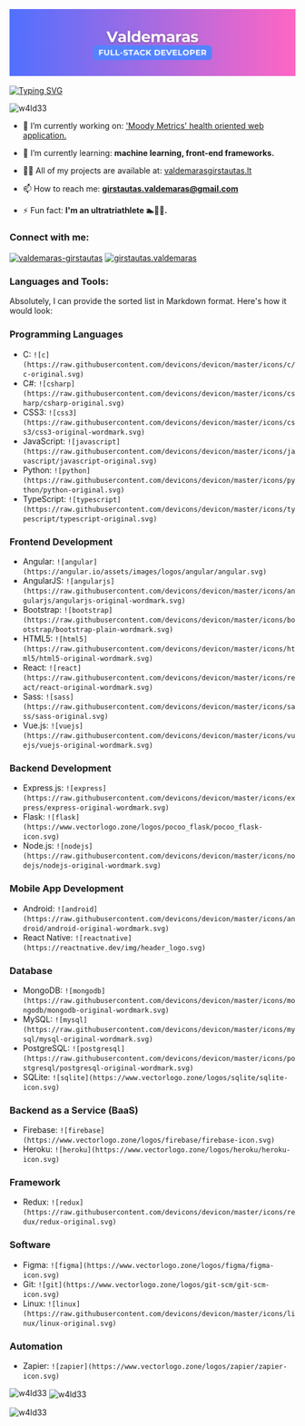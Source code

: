 ![heading](header.png)


<p align="left">
  <!-- Typing SVG by DenverCoder1 - https://github.com/DenverCoder1/readme-typing-svg -->
<a href="https://git.io/typing-svg"><img src="https://readme-typing-svg.demolab.com?font=Fira+Code&duration=2000&pause=100&color=A509F7&random=false&width=435&lines=Coding;Tech;Automations;Web+Development;Software;No+Code;Low+code;AI;Cybersecurity;3D+Printing+%26+Modelling" alt="Typing SVG" /></a>
</p>

<p align="left"> <img src="https://komarev.com/ghpvc/?username=w4ld33&label=Profile%20views&color=0e75b6&style=flat" alt="w4ld33" /> </p>

- 🔭 I’m currently working on: ['Moody Metrics' health oriented web application.](https://github.com/W4LD33/moody_metrics)

- 🌱 I’m currently learning: **machine learning, front-end frameworks.**

- 👨‍💻 All of my projects are available at: [valdemarasgirstautas.lt](valdemarasgirstautas.lt)

- 📫 How to reach me: **girstautas.valdemaras@gmail.com**

- ⚡ Fun fact: **I'm an ultratriathlete 🏊🚴🏃.**

<h3 align="left">Connect with me:</h3>
<p align="left">
<a href="https://linkedin.com/in/valdemaras-girstautas" target="blank"><img align="center" src="https://raw.githubusercontent.com/rahuldkjain/github-profile-readme-generator/master/src/images/icons/Social/linked-in-alt.svg" alt="valdemaras-girstautas" height="30" width="40" /></a>
<a href="https://fb.com/girstautas.valdemaras" target="blank"><img align="center" src="https://raw.githubusercontent.com/rahuldkjain/github-profile-readme-generator/master/src/images/icons/Social/facebook.svg" alt="girstautas.valdemaras" height="30" width="40" /></a>
</p>

<h3 align="left">Languages and Tools:</h3>
Absolutely, I can provide the sorted list in Markdown format. Here's how it would look:

### Programming Languages
- C: `![c](https://raw.githubusercontent.com/devicons/devicon/master/icons/c/c-original.svg)`
- C#: `![csharp](https://raw.githubusercontent.com/devicons/devicon/master/icons/csharp/csharp-original.svg)`
- CSS3: `![css3](https://raw.githubusercontent.com/devicons/devicon/master/icons/css3/css3-original-wordmark.svg)`
- JavaScript: `![javascript](https://raw.githubusercontent.com/devicons/devicon/master/icons/javascript/javascript-original.svg)`
- Python: `![python](https://raw.githubusercontent.com/devicons/devicon/master/icons/python/python-original.svg)`
- TypeScript: `![typescript](https://raw.githubusercontent.com/devicons/devicon/master/icons/typescript/typescript-original.svg)`

### Frontend Development
- Angular: `![angular](https://angular.io/assets/images/logos/angular/angular.svg)`
- AngularJS: `![angularjs](https://raw.githubusercontent.com/devicons/devicon/master/icons/angularjs/angularjs-original-wordmark.svg)`
- Bootstrap: `![bootstrap](https://raw.githubusercontent.com/devicons/devicon/master/icons/bootstrap/bootstrap-plain-wordmark.svg)`
- HTML5: `![html5](https://raw.githubusercontent.com/devicons/devicon/master/icons/html5/html5-original-wordmark.svg)`
- React: `![react](https://raw.githubusercontent.com/devicons/devicon/master/icons/react/react-original-wordmark.svg)`
- Sass: `![sass](https://raw.githubusercontent.com/devicons/devicon/master/icons/sass/sass-original.svg)`
- Vue.js: `![vuejs](https://raw.githubusercontent.com/devicons/devicon/master/icons/vuejs/vuejs-original-wordmark.svg)`

### Backend Development
- Express.js: `![express](https://raw.githubusercontent.com/devicons/devicon/master/icons/express/express-original-wordmark.svg)`
- Flask: `![flask](https://www.vectorlogo.zone/logos/pocoo_flask/pocoo_flask-icon.svg)`
- Node.js: `![nodejs](https://raw.githubusercontent.com/devicons/devicon/master/icons/nodejs/nodejs-original-wordmark.svg)`

### Mobile App Development
- Android: `![android](https://raw.githubusercontent.com/devicons/devicon/master/icons/android/android-original-wordmark.svg)`
- React Native: `![reactnative](https://reactnative.dev/img/header_logo.svg)`

### Database
- MongoDB: `![mongodb](https://raw.githubusercontent.com/devicons/devicon/master/icons/mongodb/mongodb-original-wordmark.svg)`
- MySQL: `![mysql](https://raw.githubusercontent.com/devicons/devicon/master/icons/mysql/mysql-original-wordmark.svg)`
- PostgreSQL: `![postgresql](https://raw.githubusercontent.com/devicons/devicon/master/icons/postgresql/postgresql-original-wordmark.svg)`
- SQLite: `![sqlite](https://www.vectorlogo.zone/logos/sqlite/sqlite-icon.svg)`

### Backend as a Service (BaaS)
- Firebase: `![firebase](https://www.vectorlogo.zone/logos/firebase/firebase-icon.svg)`
- Heroku: `![heroku](https://www.vectorlogo.zone/logos/heroku/heroku-icon.svg)`

### Framework
- Redux: `![redux](https://raw.githubusercontent.com/devicons/devicon/master/icons/redux/redux-original.svg)`

### Software
- Figma: `![figma](https://www.vectorlogo.zone/logos/figma/figma-icon.svg)`
- Git: `![git](https://www.vectorlogo.zone/logos/git-scm/git-scm-icon.svg)`
- Linux: `![linux](https://raw.githubusercontent.com/devicons/devicon/master/icons/linux/linux-original.svg)`

### Automation
- Zapier: `![zapier](https://www.vectorlogo.zone/logos/zapier/zapier-icon.svg)`

<p><img align="left" src="https://github-readme-stats.vercel.app/api/top-langs?username=w4ld33&show_icons=true&locale=en&layout=compact" alt="w4ld33" /></p>

<p>&nbsp;<img align="center" src="https://github-readme-stats.vercel.app/api?username=w4ld33&show_icons=true&locale=en" alt="w4ld33" /></p>

<p><img align="center" src="https://github-readme-streak-stats.herokuapp.com/?user=w4ld33&" alt="w4ld33" /></p>
